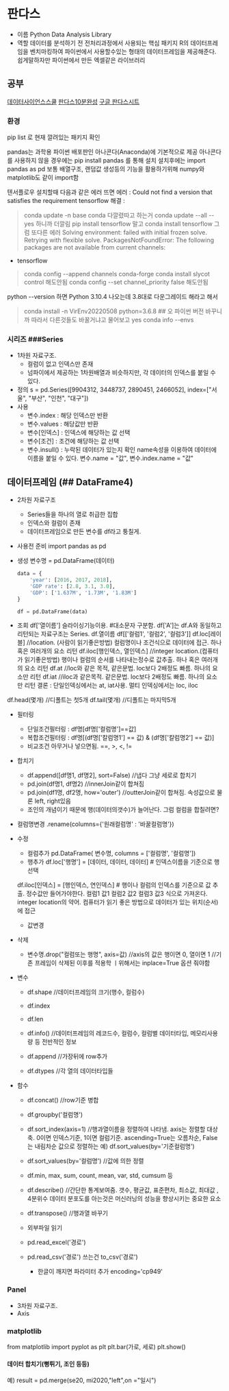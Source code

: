 # 판다스
- 이름
Python Data Analysis Library
- 역할
데이터를 분석하기 전 전처리과정에서 사용되는 핵심 패키지
R의 데이터프레임을 벤치마킹하여 파이썬에서 사용할수있는 형태의 데이터프레임을 제공해준다.
쉽게말하자만 파이썬에서 만든 엑셀같은 라이브러리


## 공부
[데이터사이언스스쿨](https://datascienceschool.net/01%20python/04.01%20%ED%8C%90%EB%8B%A4%EC%8A%A4%20%ED%8C%A8%ED%82%A4%EC%A7%80%EC%9D%98%20%EC%86%8C%EA%B0%9C.html)
[판다스10분완성](https://dataitgirls2.github.io/10minutes2pandas/)
[구글 판다스시트](https://pandas.pydata.org/Pandas_Cheat_Sheet.pdf)


### 환경

pip list 로 현재 깔려있는 패키지 확인

pandas는 과학용 파이썬 배포판인 아나콘다(Anaconda)에 기본적으로 제공
아나콘다를 사용하지 않을 경우에는 pip install pandas 를 통해 설치
설치후에는 import pandas as pd
보통 배열구조, 랜덤값 생성등의 기능을 활용하기위해 numpy와 matplotlib도 같이 import함

텐서플로우 설치할때 다음과 같은 에러 뜨면
에러 : Could not find a version that satisfies the requirement 
tensorflow
해결 : 
> conda update -n base conda  다깔렸따고 하는거 
> conda update --all --yes  하니까 더깔림
> pip install tensorflow 말고 conda install tensorflow
그럼 또다른 에러 
Solving environment: failed with initial frozen solve. Retrying with flexible solve.
PackagesNotFoundError: The following packages are not available from current channels:
  - tensorflow
> conda config --append channels conda-forge
> conda install slycot control 해도안됨
> conda config --set channel_priority false 해도안됨 

python --version 하면 Python 3.10.4 나오는데 3.8대로 다운그레이드 해라고 해서
> conda install -n VirEnv20220508 python=3.6.8       ## 오 파이썬 버전 바꾸니까 따라서 다른것들도 바꿀거냐고 물어보고 yes
> conda info --envs
> 

### 시리즈 ###Series
- 1차원 자료구조. 
  - 컬럼이 없고 인덱스만 존재
  - 넘파이에서 제공하는 1차원배열과 비슷하지만,   각 데이터의 인덱스를 붙일 수 있다.
- 정의
    s = pd.Series([9904312, 3448737, 2890451, 2466052],
        index=["서울", "부산", "인천", "대구"])
- 사용
    - 변수.index : 해당 인덱스만 반환
    - 변수.values : 해당값만 반환
    - 변수[인덱스] : 인덱스에 해당하는 값 선택
    - 변수[조건] : 조건에 해당하는 값 선택
    - 변수.insull()  : 누락된 데이터가 있는지 확인
    name속성을 이용하여 데이터에 이름을 붙일 수 있다.   변수.name = "값",   변수.index.name = "값"

## 데이터프레임 (## DataFrame4)
- 2차원 자료구조
  - Series들을 하나의 열로 취급한 집합
  - 인덱스와 컬럼이 존재
  - 데이터프레임으로 만든 변수를 df라고 퉁칠게.
- 사용전 준비
  import pandas as pd
- 생성
  변수명 = pd.DataFrame(데이터)

    ```python
    data = {
        'year': [2016, 2017, 2018],
        'GDP rate': [2.8, 3.1, 3.0],
        'GDP': ['1.637M', '1.73M', '1.83M']
    }
    
    df = pd.DataFrame(data)
    ```
- 조회
df['열이름']  슬라이싱기능이용. #대소문자 구분함. df['A']는 df.A와 동일하고 리턴되는 자료구조는 Series.
df.열이름
df[['컬럼1', '컬럼2', '컬럼3']]
df.loc[레이블]    //location. (사람이 읽기좋은방법) 컬럼명이나 조건식으로 데이터에 접근. 하나 혹은 여러개의 요소 리턴
df.iloc[행인덱스, 열인덱스]   //integer location.(컴퓨터가 읽기좋은방법) 행이나 컬럼의 순서를 나타내는정수로 값추출. 하나 혹은 여러개의 요소 리턴
df.at  //loc와 같은 목적, 같은문법. loc보다 2배정도 빠름. 하나의 요소만 리턴
df.iat  //iloc과 같은목적. 같은문법. loc보다 2배정도 빠름. 하나의 요소만 리턴
결론 : 단일인덱싱에서는 at, iat사용. 멀티 인덱싱에서는 loc, iloc
        
df.head(몇개)   //디폴트는 첫5개
df.tail(몇개)   //디폴트는 마지막5개
- 필터링
  - 단일조건필터링 : df명[df명['컬럼명']==값]
  - 복합조건필터링 : df명[(df명['칼럼명1'] == 값) & (df명['칼럼명2'] == 값)]
  - 비교조건 아무거나 넣으면됨. ==, >, <, !=
- 합치기
  - df.append([df명1, df명2], sort=False) //냅다 그냥 세로로 합치기
  - pd.join(df명1, df명2)   //innerJoin같이 합쳐짐
  - pd.join(df1명, df2명, how='outer')  //outterJoin같이 합쳐짐. 속성값으로 물론 left, right있음
  - 조인의 개념이기 때문에 행(데이터의갯수)가 늘어난다. 그럼 컬럼을 합칠려면?
- 컬럼명변경 .rename(columns={'원래컬럼명' : '바꿀컬럼명'})


- 수정
    - 컬럼추가
    pd.DataFrame( 변수명, columns = ['컬럼명', '컬럼명'])
    - 행추가
    df.loc['행명'] = [데이터, 데이터, 데이터]   # 인덱스이름을 기준으로 행 선택
    
    df.iloc[인덱스] = [행인덱스, 연인덱스]  # 행이나 컬럼의 인덱스를 기준으로 값 추출. 정수값만 들어가야한다.
      컬럼1  값1
      컬럼2  값2
      컬럼3  값3  식으로 가져온다.
    integer location의 약어. 컴퓨터가 읽기 좋은 방법으로 데이터가 있는 위치(순서)에 접근
    - 값변경
- 삭제
    - 변수명.drop("컬럼또는 행명", axis=값)
    //axis의 값은 행이면 0, 열이면 1
    //기존 프레임이 삭제된 이후를 적용학 ㅣ위해서는 inplace=True 옵션 줘야함
- 변수
  - df.shape    //데이터프레임의 크기(행수, 컬럼수)
  - df.index
  - df.len
  - df.info() //데이터프레임의 레코드수, 컬럼수, 컬럼별 데이터타입, 메모리사용량 등 전반적인 정보

  - df.append           //가장뒤에 row추가
  - df.dtypes           //각 열의 데이터타입들
- 함수
  - df.concat()         //row기준 병합
  - df.groupby('컬럼명')
  - df.sort_index(axis=1)     //행과열이름을 정렬하여 나타냄. axis는 정렬할 대상축. 0이면 인덱스기준, 1이면 컬럼기준. ascending=True는 오름차순, False는 내림차순
  값으로 정렬하는 예)  df.sort_values(by='기준컬럼명')
  - df.sort_values(by='컬럼명') //값에 의한 정렬
  - df.min, max, sum, count, mean, var, std, cumsum 등
  - df.describe() //간단한 통계보여줌. 갯수, 평균값, 표준편차, 최소값, 최대값 , 4분위수
      데이터 분포도를 아는것은 머신러닝의 성능을 향상시키는 중요한 요소
  - df.transpose()  //행과열 바꾸기

  - 외부파일 읽기
  - pd.read_excel('경로')
  - pd.read_csv('경로')    쓰는건 to_csv('경로')
    - 한글이 깨지면 파라미터 추가  encoding='cp949'



### Panel
- 3차원 자료구조.
- Axis



### matplotlib
from matplotlib import pyplot as plt
plt.bar(가로, 세로)
plt.show()


#### 데이터 합치기(뻥튀기, 조인 등등)
예) result = pd.merge(se20, mi2020,"left",on ="일시")